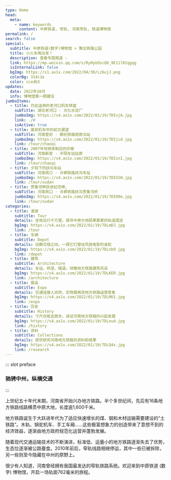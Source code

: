 ```yaml
---
type: Home
head:
  meta:
    - name: keywords
      content: 中原铁道, 窄轨, 河南窄轨, 铁道博物馆
permalink: /
search: false
special:
  subtitle: 中原铁道(数字)博物馆 × 豫见铁路公园
  title: 小火车再出发！
  description: 查看专题报道 ›
  link: https://mp.weixin.qq.com/s/RyHyUdscQO_9E11lR2qgqg
  isInternalLink: false
  bgImg: https://s1.ax1x.com/2022/04/30/Lz6ujJ.png
  colorBg: 314c1e
  color: ccedb5
updates:
  date: 2022年10月
  info: 博物馆第一期建设
jumboItems:
  - title: 仍在运用的老河口机车转盘
    subTitle: 湖北老河口 · 光化水泥厂
    jumboImg: https://s4.ax1x.com/2022/01/19/7DIvjA.jpg
    link: ./#
    isActive: true
  - title: 废弃机车中的前方展望
    subTitle: 河南登封 · 朝杞铁路炮房沟站
    jumboImg: https://s4.ax1x.com/2022/01/19/7DIjcd.jpg
    link: /tour/chaoqi
  - title: 2007年地铁改制后的印章
    subTitle: 河南新密 · 平陌车站站房
    jumboImg: https://s4.ax1x.com/2022/01/19/7DIznI.jpg
    link: /tour/chaoqi
  - title: 夕阳下的扶沟车站
    subTitle: 河南周口 · 许郸铁路扶沟车站
    jumboImg: https://s4.ax1x.com/2022/01/19/7DIX1H.jpg
    link: /tour/xudan
  - title: 贾鲁河畔跃进纪念碑,
    subTitle: 河南周口 · 许郸铁路扶沟贾鲁河桥
    jumboImg: https://s4.ax1x.com/2022/01/19/7DIO9e.jpg
    link: /tour/xudan
categories:
  - title: 漫游
    subtitle: Tour
    details: 坐地日行千万里，探寻中原大地硕果累累的轨道遗迹
    bgImg: https://s4.ax1x.com/2022/01/19/7DLmDJ.jpg
    link: /tour
  - title: 车辆
    subtitle: Depot
    details: 动静交错之间，一探它们曾经风驰电掣的身影
    bgImg: https://s4.ax1x.com/2022/01/19/7DLnb9.jpg
    link: /depot
  - title: 建筑
    subtitle: Architecture
    details: 车站、桥梁、隧道，领略地方铁路建筑风采
    bgImg: https://s4.ax1x.com/2022/01/19/7DLKER.jpg
    link: /architecture
  - title: 展品
    subtitle: Expo
    details: 交通连接人间世，实物展再现地方铁路运营景象
    bgImg: https://s4.ax1x.com/2022/01/19/7DLMU1.jpg
    link: /expo
  - title: 历史
    subtitle: History
    details: 寸尺亦能去西东，讲述河南地方铁路的兴起发展
    bgImg: https://s4.ax1x.com/2022/01/19/7DLeu4.jpg
    link: /history
  - title: 资料
    subtitle: Collections    
    details: 提供研究河南地方铁路的资料和成果
    bgImg: https://s4.ax1x.com/2022/01/19/7DLQ4x.jpg
    link: /research
---
```


::: slot preface
### 驰骋中州，纵横交通
:::

上世纪五十年代末期，河南省开始兴办地方铁路。半个多世纪间，先后有16条地方铁路线路横贯中原大地，长度逾1,600千米。

地方铁路诞生于大跃进年代为了适应快速增长的煤、钢和木材运输需要建设的“土铁路”。木轨、锅驼机车、手工车厢……这些极富想象力的创造带来了意想不到的经济效益，逐渐由地方政府规范化运营并蓬勃发展。

随着现代交通运输技术的不断演进，标准低、运量小的地方铁路逐渐失去了优势，生态位逐渐被公路蚕食。2010年前后，窄轨线路相继停运，其中一些已被拆除，另一些则至今隐藏在中州的原野上。

很少有人知道，河南曾经拥有我国最发达的窄轨铁路系统。欢迎来到中原铁道 (数字) 博物馆，开启一场轨距762毫米的旅程。
